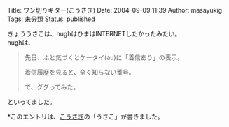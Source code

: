 Title: ワン切りキター(こうさぎ)
Date: 2004-09-09 11:39
Author: masayukig
Tags: 未分類
Status: published

きょううさこは、hughはひまはINTERNETしたかったみたい。  
hughは、  

> 先日、ふと気づくとケータイ(au)に「着信あり」の表示。
>
> 着信履歴を見ると、全く知らない番号。
>
> で、ググってみた。

といってました。

\*このエントリは、[こうさぎ](http://cousagi.yomiusa.net/)の「うさこ」が書きました。
